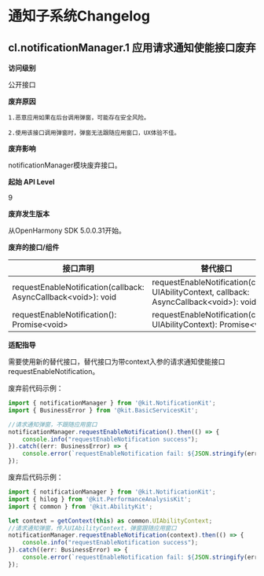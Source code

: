 # 通知子系统Changelog

## cl.notificationManager.1 应用请求通知使能接口废弃

**访问级别**

公开接口

**废弃原因**

    1.恶意应用如果在后台调用弹窗，可能存在安全风险。

    2.使用该接口调用弹窗时，弹窗无法跟随应用窗口，UX体验不佳。

**废弃影响**

notificationManager模块废弃接口。

**起始 API Level**

9

**废弃发生版本**

从OpenHarmony SDK 5.0.0.31开始。

**废弃的接口/组件**

|接口声明|替代接口|
|-------|-------|
|requestEnableNotification(callback: AsyncCallback\<void\>): void|requestEnableNotification(context: UIAbilityContext, callback: AsyncCallback\<void\>): void|
|requestEnableNotification(): Promise\<void\>|requestEnableNotification(context: UIAbilityContext): Promise\<void\>|


**适配指导**

需要使用新的替代接口，替代接口为带context入参的请求通知使能接口requestEnableNotification。

废弃前代码示例：

```ts
import { notificationManager } from '@kit.NotificationKit';
import { BusinessError } from '@kit.BasicServicesKit';

//请求通知弹窗，不跟随应用窗口
notificationManager.requestEnableNotification().then(() => {
    console.info("requestEnableNotification success");
}).catch((err: BusinessError) => {
    console.error(`requestEnableNotification fail: ${JSON.stringify(err)}`);
});
```
废弃后代码示例：

```ts
import { notificationManager } from '@kit.NotificationKit';
import { hilog } from '@kit.PerformanceAnalysisKit';
import { common } from '@kit.AbilityKit';

let context = getContext(this) as common.UIAbilityContext;
//请求通知弹窗，传入UIAbilityContext，弹窗跟随应用窗口
notificationManager.requestEnableNotification(context).then(() => {
    console.info("requestEnableNotification success");
}).catch((err: BusinessError) => {
    console.error(`requestEnableNotification fail: ${JSON.stringify(err)}`);
});
```
